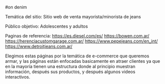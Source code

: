 #on denim

Temática del sitio: Sitio web de venta mayorista/minorista de jeans

Público objetivo: Adolescentes y adultos

Paginas de referencia:
https://es.diesel.com/es/
https://bowen.com.ar/
https://herenciacustomgarage.com.ar/
https://www.pepejeans.com/en_int/
https://www.detroitjeans.com.ar/

Elegimos estas páginas por la temática de e-commerce que queremos armar, y las páginas están enfocadas basicamente en atraer clientes ya que en la mayoría tienen una estructura donde al principio muestran información, después sus productos, y después algunos videos interactivos.